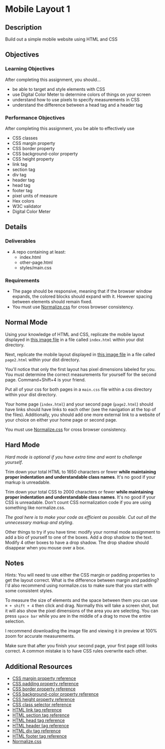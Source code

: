 # Mobile Layout 1

## Description
Build out a simple mobile website using HTML and CSS


## Objectives

### Learning Objectives

After completing this assignment, you should…

 * be able to target and style elements with CSS
 * use Digital Color Meter to determine colors of things on your screen
 * understand how to use pixels to specify measurements in CSS
 * understand the difference between a head tag and a header tag

### Performance Objectives

After completing this assignment, you be able to effectively use

* CSS classes
* CSS margin property
* CSS border property
* CSS background-color property
* CSS height property
* link tag
* section tag
* div tag
* header tag
* head tag
* footer tag
* pixel units of measure
* Hex colors
* W3C validator
* Digital Color Meter



## Details

### Deliverables

* A repo containing at least:
  * index.html
  * other-page.html
  * styles/main.css

### Requirements

* The page should be responsive, meaning that if the browser window expands, the colored blocks should expand with it. However spacing between elements should remain fixed.
* You must use [Normalize.css](http://necolas.github.io/normalize.css/) for cross browser consistency.


## Normal Mode
Using your knowledge of HTML and CSS, replicate the mobile layout displayed in [this image file](/page1.png) in a file called `index.html` within your dist directory.

Next, replicate the mobile layout displayed in [this image file](/page2.png) in a file called `page2.html` within your dist directory.

You'll notice that only the first layout has pixel dimensions labeled for you. You must determine the correct measurements for yourself for the second page. Command+Shift+4 is your friend.

Put all of your css for both pages in a `main.css` file within a css directory within your dist directory.

Your home page (`index.html`) and your second page (`page2.html`) should have links should have links to each other (see the navigation at the top of the files). Additionally, you should add one more external link to a website of your choice on either your home page or second page.

You must use [Normalize.css](http://necolas.github.io/normalize.css/) for cross browser consistency.

## Hard Mode
*Hard mode is optional if you have extra time and want to challenge yourself*.

Trim down your total HTML to 1650 characters or fewer **while maintaining proper indentation and understandable class names**. It's no good if your markup is unreadable.

Trim down your total CSS to 2000 characters or fewer **while maintaining proper indentation and understandable class names**. It's no good if your CSS is unreadable. Don't count CSS normalization code if you are using something like normalize.css.

*The goal here is to make your code as efficient as possible. Cut out all the unnecessary markup and styling*.

Other things to try if you have time: modify your normal mode assignment to add a bio of yourself to one of the boxes. Add a drop shadow to the text. Modify 4 other boxes to have a drop shadow. The drop shadow should disappear when you mouse over a box.

## Notes

Hints: You will need to use either the CSS margin or padding properties to get the layout correct. What is the difference between margin and padding? I'd also recommend using normalize.css to make sure that you start with some consistent styles.

To measure the size of elements and the space between them you can use `⌘ + shift + 4` then click and drag. Normally this will take a screen shot, but it will also show the pixel dimensions of the area you are selecting. You can press `space bar` while you are in the middle of a drag to move the entire selection.

I recommend downloading the image file and viewing it in preview at 100% zoom for accurate measurements.

Make sure that after you finish your second page, your first page still looks correct. A common mistake is to have CSS rules overwrite each other.

## Additional Resources

* [CSS margin property reference](http://tympanus.net/codrops/css_reference/margin/)
* [CSS padding property reference](http://tympanus.net/codrops/css_reference/padding)
* [CSS border property reference](http://tympanus.net/codrops/css_reference/border)
* [CSS background-color property reference](http://tympanus.net/codrops/css_reference/background)
* [CSS height property reference](http://tympanus.net/codrops/css_reference/height)
* [CSS class selector reference](https://developer.mozilla.org/en-US/docs/Web/CSS/Class_selectors)
* [HTML link tag reference](https://developer.mozilla.org/en-US/docs/Web/HTML/Element/link)
* [HTML section tag reference](https://developer.mozilla.org/en-US/docs/Web/HTML/Element/section)
* [HTML head tag reference](https://developer.mozilla.org/en-US/docs/Web/HTML/Element/head)
* [HTML header tag reference](https://developer.mozilla.org/en-US/docs/Web/HTML/Element/header)
* [HTML div tag reference](https://developer.mozilla.org/en-US/docs/Web/HTML/Element/div)
* [HTML footer tag reference](https://developer.mozilla.org/en-US/docs/Web/HTML/Element/footer)
* [Normalize.css](http://necolas.github.io/normalize.css/)
